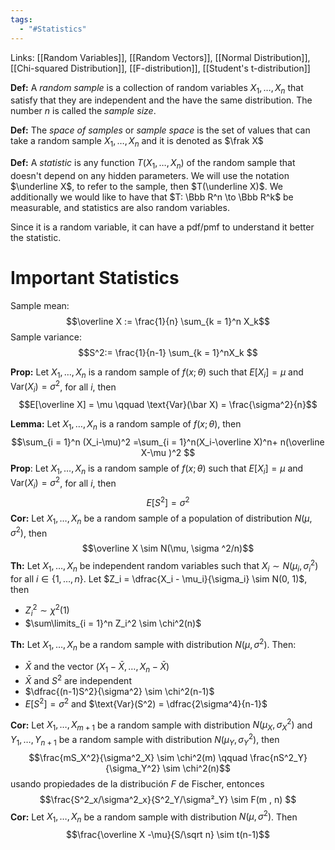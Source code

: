 ```yaml
---
tags:
  - "#Statistics"
---
```

Links: [[Random Variables]], [[Random Vectors]], [[Normal Distribution]], [[Chi-squared Distribution]], [[F-distribution]], [[Student's t-distribution]]

**Def:** A *random sample* is a collection of random variables $X_1, \dots, X_n$ that satisfy that they are independent and the have the same distribution. The number $n$ is called the *sample size*.

**Def:** The *space of samples* or *sample space* is the set of values that can take a random sample $X_1, \dots, X_n$ and it is denoted as $\frak X$ 

**Def:** A *statistic* is any function $T(X_1, \dots, X_n)$ of the random sample that doesn't depend on any hidden parameters. We will use the notation $\underline X$, to refer to the sample, then $T(\underline X)$. We additionally we would like to have that $T: \Bbb R^n \to \Bbb R^k$ be measurable, and statistics are also random variables. 

Since it is a random variable, it can have a pdf/pmf to understand it better the statistic. 
# Important Statistics
Sample mean: $$\overline X := \frac{1}{n} \sum_{k = 1}^n X_k$$
Sample variance: $$S^2:= \frac{1}{n-1} \sum_{k = 1}^nX_k $$

**Prop:** Let $X_1, \dots, X_n$ is a random sample of $f(x; \theta)$ such that $E[X_i] = \mu$ and $\text{Var}(X_i) = \sigma^2$, for all $i$, then $$E[\overline X] = \mu \qquad \text{Var}(\bar X) = \frac{\sigma^2}{n}$$

**Lemma:** Let $X_1, \dots, X_n$ is a random sample of $f(x; \theta)$, then $$\sum_{i = 1}^n (X_i-\mu)^2  =\sum_{i = 1}^n(X_i-\overline X)^n+ n(\overline X-\mu )^2 $$
**Prop**: Let $X_1, \dots, X_n$ is a random sample of $f(x; \theta)$ such that $E[X_i] = \mu$ and $\text{Var}(X_i) = \sigma^2$, for all $i$, then $$E[S^2] = \sigma^2$$
**Cor:** Let $X_1, \dots, X_n$ be a random sample of a population of distribution $N(\mu, \sigma^2)$, then $$\overline X \sim N(\mu, \sigma ^2/n)$$
**Th:** Let $X_1, \dots, X_n$ be independent random variables such that $X_i \sim N(\mu_i, \sigma^2_i)$ for all $i \in \{1, \dots, n\}$. Let $Z_i = \dfrac{X_i - \mu_i}{\sigma_i} \sim N(0, 1)$, then
- $Z_i^2\sim \chi^2(1)$
- $\sum\limits_{i = 1}^n Z_i^2 \sim \chi^2(n)$ 

**Th:** Let $X_1, \dots, X_n$ be a random sample with distribution $N(\mu, \sigma^2)$. Then: 
- $\bar X$ and the vector $(X_1 - \bar X, \dots, X_n - \bar X)$
- $\bar X$ and $S^2$ are independent
- $\dfrac{(n-1)S^2}{\sigma^2} \sim \chi^2(n-1)$ 
- $E[S^2] = \sigma^2$ and $\text{Var}(S^2) = \dfrac{2\sigma^4}{n-1}$ 

**Cor:** Let $X_1, \dots, X_{m+1}$ be a random sample with distribution $N(\mu_X, \sigma^2_X)$ and  $Y_1, \dots, Y_{n+1}$ be a random sample with distribution $N(\mu_Y, \sigma^2_Y)$, then $$\frac{mS_X^2}{\sigma^2_X} \sim \chi^2(m) \qquad \frac{nS^2_Y}{\sigma_Y^2} \sim \chi^2(n)$$
usando propiedades de la distribución $F$ de Fischer, entonces $$\frac{S^2_x/\sigma^2_x}{S^2_Y/\sigma²_Y} \sim F(m , n) $$
**Cor:**  Let $X_1, \dots, X_n$ be a random sample with distribution $N(\mu, \sigma^2)$. Then $$\frac{\overline X -\mu}{S/\sqrt n} \sim t(n-1)$$